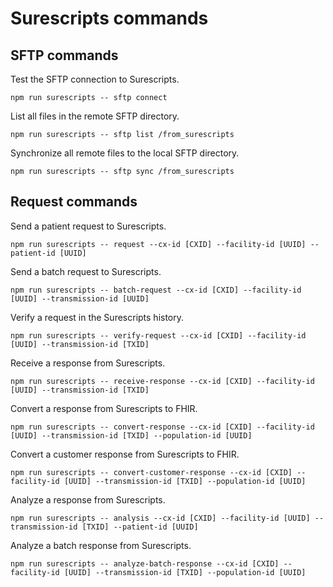 # Surescripts commands

## SFTP commands

Test the SFTP connection to Surescripts.

```
npm run surescripts -- sftp connect
```

List all files in the remote SFTP directory.

```
npm run surescripts -- sftp list /from_surescripts
```

Synchronize all remote files to the local SFTP directory.

```
npm run surescripts -- sftp sync /from_surescripts
```

## Request commands

Send a patient request to Surescripts.

```
npm run surescripts -- request --cx-id [CXID] --facility-id [UUID] --patient-id [UUID]
```

Send a batch request to Surescripts.

```
npm run surescripts -- batch-request --cx-id [CXID] --facility-id [UUID] --transmission-id [UUID]
```

Verify a request in the Surescripts history.

```
npm run surescripts -- verify-request --cx-id [CXID] --facility-id [UUID] --transmission-id [TXID]
```

Receive a response from Surescripts.

```
npm run surescripts -- receive-response --cx-id [CXID] --facility-id [UUID] --transmission-id [TXID]
```

Convert a response from Surescripts to FHIR.

```
npm run surescripts -- convert-response --cx-id [CXID] --facility-id [UUID] --transmission-id [TXID] --population-id [UUID]
```

Convert a customer response from Surescripts to FHIR.

```
npm run surescripts -- convert-customer-response --cx-id [CXID] --facility-id [UUID] --transmission-id [TXID] --population-id [UUID]
```

Analyze a response from Surescripts.

```
npm run surescripts -- analysis --cx-id [CXID] --facility-id [UUID] --transmission-id [TXID] --patient-id [UUID]
```

Analyze a batch response from Surescripts.

```
npm run surescripts -- analyze-batch-response --cx-id [CXID] --facility-id [UUID] --transmission-id [TXID] --population-id [UUID]
```
